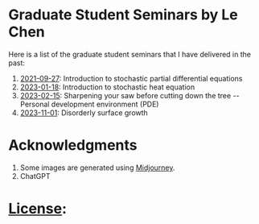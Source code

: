 # Graduate Student Seminars by Le Chen

Here is a list of the graduate student seminars that I have delivered in the past:

1. [2021-09-27](./2021-09-27/readme.md): Introduction to stochastic partial differential equations
2. [2023-01-18](./2023-01-18/readme.md): Introduction to stochastic heat equation
3. [2023-02-15](./2023-02-15/readme.md):  Sharpening your saw before cutting down the tree -- Personal development environment (PDE)
4. [2023-11-01](./2023-11-01/readme.md): Disorderly surface growth

# Acknowledgments
1. Some images are generated using [Midjourney](https://www.midjourney.com/).
2. ChatGPT

# [License](LICENSE):

